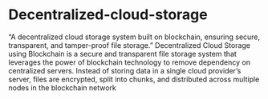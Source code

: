 # Decentralized-cloud-storage
“A decentralized cloud storage system built on blockchain, ensuring secure, transparent, and tamper-proof file storage.”
Decentralized Cloud Storage using Blockchain is a secure and transparent file storage system that leverages the power of blockchain technology to remove dependency on centralized servers. Instead of storing data in a single cloud provider’s server, files are encrypted, split into chunks, and distributed across multiple nodes in the blockchain network
